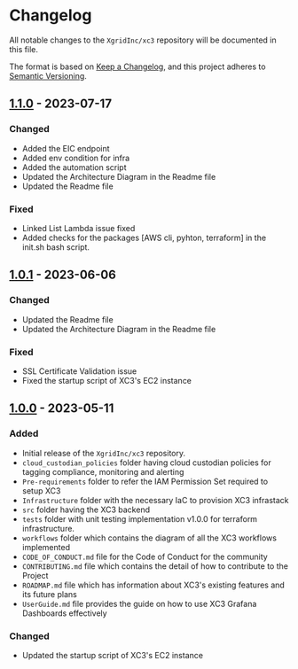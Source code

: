 # Changelog

All notable changes to the `XgridInc/xc3` repository will be documented in this file.

The format is based on [Keep a Changelog](https://keepachangelog.com/en/1.0.0/),
and this project adheres to [Semantic Versioning](https://semver.org/spec/v2.0.0.html).


## [1.1.0]  - 2023-07-17


### Changed
- Added the EIC endpoint
- Added env condition for infra
- Added the automation script
- Updated the Architecture Diagram in the Readme file
- Updated the Readme file


### Fixed
- Linked List Lambda issue fixed
- Added checks for the packages [AWS cli, pyhton, terraform] in the init.sh bash script.



## [1.0.1]  - 2023-06-06


### Changed
- Updated the Readme file
- Updated the Architecture Diagram in the Readme file


### Fixed
- SSL Certificate Validation issue
- Fixed the startup script of XC3's EC2 instance




## [1.0.0] - 2023-05-11

### Added
- Initial release of the `XgridInc/xc3` repository.
- `cloud_custodian_policies` folder having cloud custodian policies for tagging compliance, monitoring and alerting
- `Pre-requirements` folder to refer the IAM Permission Set required to setup XC3
- `Infrastructure` folder with the necessary IaC to provision XC3 infrastack
- `src` folder having the XC3 backend
- `tests` folder with unit testing implementation v1.0.0 for terraform infrastructure.
- `workflows` folder which contains the diagram of all the XC3 workflows implemented
- `CODE_OF_CONDUCT.md` file for the Code of Conduct for the community
- `CONTRIBUTING.md` file which contains the detail of how to contribute to the Project
- `ROADMAP.md` file which has information about XC3's existing features and its future plans
- `UserGuide.md` file provides the guide on how to use XC3 Grafana Dashboards effectively

### Changed
- Updated the startup script of XC3's EC2 instance 


[1.0.0]: https://github.com/XgridInc/xc3/releases/tag/v1.0.0
[1.0.1]: https://github.com/XgridInc/xc3/releases/tag/v1.0.1
[1.1.0]: https://github.com/XgridInc/xc3/releases/tag/v1.1.0